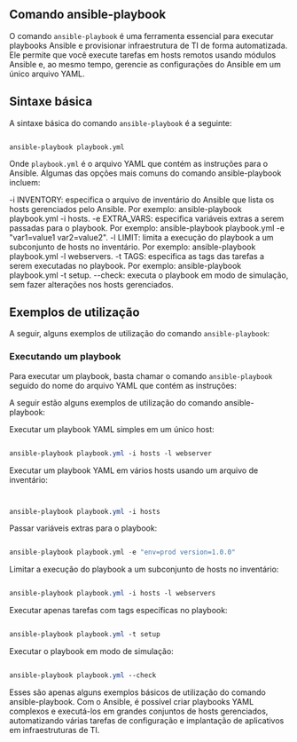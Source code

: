 Comando ansible-playbook
--------------------------------------------------

O comando `ansible-playbook` é uma ferramenta essencial para executar playbooks Ansible e provisionar infraestrutura de TI de forma automatizada. Ele permite que você execute tarefas em hosts remotos usando módulos Ansible e, ao mesmo tempo, gerencie as configurações do Ansible em um único arquivo YAML.

## Sintaxe básica

A sintaxe básica do comando `ansible-playbook` é a seguinte:
```console

ansible-playbook playbook.yml

```

Onde `playbook.yml` é o arquivo YAML que contém as instruções para o Ansible. Algumas das opções mais comuns do comando ansible-playbook incluem:

-i INVENTORY: especifica o arquivo de inventário do Ansible que lista os hosts gerenciados pelo Ansible. Por exemplo: ansible-playbook playbook.yml -i hosts.
-e EXTRA_VARS: especifica variáveis extras a serem passadas para o playbook. Por exemplo: ansible-playbook playbook.yml -e "var1=value1 var2=value2".
-l LIMIT: limita a execução do playbook a um subconjunto de hosts no inventário. Por exemplo: ansible-playbook playbook.yml -l webservers.
-t TAGS: especifica as tags das tarefas a serem executadas no playbook. Por exemplo: ansible-playbook playbook.yml -t setup.
--check: executa o playbook em modo de simulação, sem fazer alterações nos hosts gerenciados.

## Exemplos de utilização

A seguir, alguns exemplos de utilização do comando `ansible-playbook`:

### Executando um playbook

Para executar um playbook, basta chamar o comando `ansible-playbook` seguido do nome do arquivo YAML que contém as instruções:

A seguir estão alguns exemplos de utilização do comando ansible-playbook:

Executar um playbook YAML simples em um único host:
```css

ansible-playbook playbook.yml -i hosts -l webserver

```

Executar um playbook YAML em vários hosts usando um arquivo de inventário:
```css


ansible-playbook playbook.yml -i hosts

```

Passar variáveis extras para o playbook:
```python

ansible-playbook playbook.yml -e "env=prod version=1.0.0"

```

Limitar a execução do playbook a um subconjunto de hosts no inventário:
```css

ansible-playbook playbook.yml -i hosts -l webservers

```

Executar apenas tarefas com tags específicas no playbook:

```css

ansible-playbook playbook.yml -t setup

```

Executar o playbook em modo de simulação:
```css

ansible-playbook playbook.yml --check

```
Esses são apenas alguns exemplos básicos de utilização do comando ansible-playbook. Com o Ansible, é possível criar playbooks YAML complexos e executá-los em grandes conjuntos de hosts gerenciados, automatizando várias tarefas de configuração e implantação de aplicativos em infraestruturas de TI.
